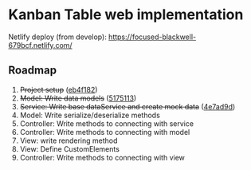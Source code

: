 # Kanban Table web implementation

Netlify deploy (from develop): <https://focused-blackwell-679bcf.netlify.com/>

## Roadmap

1. ~~Project setup~~ ([eb4f182](https://github.com/jaroslaw-bagnicki/kanban-table/commit/eb4f182084a4000a9880748da29a1b394ff8ac9c))
2. ~~Model: Write data models~~ ([5175113](https://github.com/jaroslaw-bagnicki/kanban-table/commit/5175113e81f7dc53747cc83412279208793e2450))
3. ~~Service: Write base dataService and create mock data~~ ([4e7ad9d](https://github.com/jaroslaw-bagnicki/kanban-table/commit/4e7ad9dda3e482c677b3e67f239054676b7f68fd))
4. Model: Write serialize/deserialize methods
5. Controller: Write methods to connecting with service
6. Controller: Write methods to connecting with model
7. View: write rendering method
8. View: Define CustomElements
9. Controller: Write methods to connecting with view